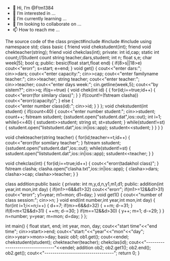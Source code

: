 - 👋 Hi, I’m @Ftm1384
- 👀 I’m interested in ...
- 🌱 I’m currently learning ...
- 💞️ I’m looking to collaborate on ...
- 📫 How to reach me ...

<!---
Ftm1384/Ftm1384 is a ✨ special ✨ repository because its `README.md` (this file) appears on your GitHub profile.
You can click the Preview link to take a look at your changes.
--->

The source code of the class project#include<iostream>
#include<string>
#include<fstream>
using namespace std;
class basic
{
	friend void chekstudent(int);
	friend void chekteacher(string);
	friend void chekclas(int);
	private:
		int id,cap;
		static int count;//Student count
		string teacher,dars,student;
		int n;
		float s,e;
		char week[5];
		bool q;
	public:
		besic(float start,float  end)
		{
			if(8>s||18>e)
			cout<<"erorr";
			s=start;
			e=end;
		}
		void get()
		{
			cout<<"enter dars:";
			cin>>dars;
			cout<<"enter capacity:";
			cin>>cap;
			cout<<"enter familyname teacher:";
			cin>>teacher;
	    	string teacher;
	    	cout<<"enter teacher:";
	    	cin>>teacher;
			cout<<"enter days week:";
			cin.getline(week,5);
			cout<<"by sistem?";
			cin>>q;
			if(q==true)
			{
		    void chek(int id)
		    {
		        {
			       for(id;i==true;id++)
			       {
				     cout<<"erorr(for similary class)";
			        }
		        }
		        if(count!=(fstream clasha))
		        	cout<<"erorr(capacity)";
			}
			    else
			    {	
			    cout<<"enter number class(id):";
			    cin>>id;
			    }
		    }
};
void chekstudent(int student)
{
	if(count<40)
	{
	cout<<"enter number student:";
	cin>>student;
	count++;
	fstream sstudent;
	{sstudent.open("sstudent.dat",ios::out);
	int i=1;
	while(i<=40)
	{
	sstudent>>student;
	string st;
	st=student;
	}
    while(student!=st)
    {
	sstudent.open("liststudent.dat",ios::in|ios::app);
	sstudent<<student;
	}
	}
    }
}

void chekteacher(string teacher)
{
	for(id;teacher==t;id++)
	{
		cout<<"erorr(for somilary teacher";
	}
	fstream sstudent;
	{sstudent.open("sstudent.dat",ios::out);
    while(student!=st)
    {
	sstudent.open("liststudent.dat",ios::in|ios::app);
	sstudent<<teacher;
	}
}

void chekclas(int)
{
  for(id;i==true;id++)
  {
	cout<<"erorr(tadakhol class)";
	  }
 fstream clasha;
 clasha.open("clasha.txt",ios::in|ios::app);
 {
	clasha>>dars;
	clasha>>cap;
	clasha>>teacher;
 }
}

class addition:public basic
{
	private:
		int m,y,d,n,y1,m1,d1;
	public:
		addition(int year,int mon,int day)
		{
			if(m1>=6&&d1>32)
			cout<<"erorr";
			 if(m1>=12&&d1>31)
			 cout<<"erorr";
			y1=year;
			m1=mon;
			d1=day;
		}
		void get1()
		{
			cout<<"number of class session:";
			cin>>n;
		}
	    void end(int number,int year,int mon,int day)
		{
			for(int i=1;i<=n;i++)
			{
			d+=7;
			if(m>=6&&d>32)
			{
				++m;
				d-=31;
			}
			if(6>m<12&&d>31)
			{
				++m;
				d-=30;
			}
			if(m==12&&d>30)
			{
				y++;
				m=1;
				d-=29;
			}
		    }
			n=number;
			y=year;
			m=mon;
			d=day;
		}
};

int main()
{
	float start, end;
	int year, mon, day;
	cout<<"start time"<<"end time";
	cin>>start>>end;
	cout<<"start:"<<"year"<<"mon"<<"day";
	cin>>year>>mon>>day;
	basic ob1;
	ob1.get();
	cout<<endel;
	chekstudent(student);
	chekteacher(teacher);
	chekclas(id);
	cout<<"---------------------------------"<<endel;
	addition ob2;
	ob2.get1();
	ob2.end();
	ob2.get();
	cout<<"----------------------------------";
	return 0;
}
